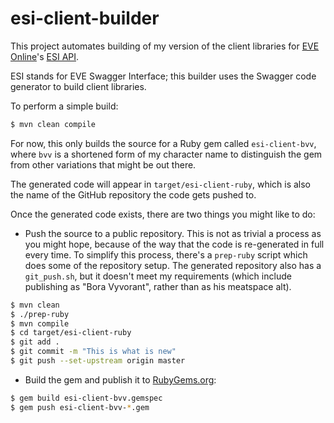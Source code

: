 # esi-client-builder

This project automates building of my version of the client libraries
for [EVE Online](https://www.eveonline.com)'s
[ESI API](https://esi.tech.ccp.is/ui/).

ESI stands for EVE Swagger Interface; this builder uses the Swagger code
generator to build client libraries.

To perform a simple build:

```bash
$ mvn clean compile
```

For now, this only builds the source for a Ruby gem called `esi-client-bvv`,
where `bvv` is a shortened form of my character name to distinguish the gem
from other variations that might be out there.

The generated code will appear in `target/esi-client-ruby`, which is also the
name of the GitHub repository the code gets pushed to.

Once the generated code exists, there are two things you might like to do:

* Push the source to a public repository. This is not as trivial a process as
  you might hope, because of the way that the code is re-generated in full
  every time. To simplify this process, there's a `prep-ruby` script which
  does some of the repository setup. The generated repository also has a
  `git_push.sh`, but it doesn't meet my requirements (which include publishing
  as "Bora Vyvorant", rather than as his meatspace alt).

```bash
$ mvn clean
$ ./prep-ruby
$ mvn compile
$ cd target/esi-client-ruby
$ git add .
$ git commit -m "This is what is new"
$ git push --set-upstream origin master
```

* Build the gem and publish it to [RubyGems.org](https://rubygems.org):

```bash
$ gem build esi-client-bvv.gemspec
$ gem push esi-client-bvv-*.gem
```
